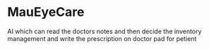 # MauEyeCare
AI which can read the doctors notes and then decide the inventory management and write the prescription on doctor pad for petient
